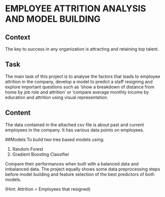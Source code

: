 # EMPLOYEE ATTRITION ANALYSIS AND MODEL BUILDING

## Context
The key to success in any organization is attracting and retaining top talent. 

## Task
The main task of this project is to analyse the factors that leads to employee attrition in the company, develop a model to predict a staff resigning and explore important questions such as ‘show a breakdown of distance from home by job role and attrition’ or ‘compare average monthly income by education and attrition using visual representation.

## Content
The  data contained in the attached csv file is about past and current employees in the company. It has various data points on employees.

##Models
To build two tree based models using:

1. Random Forest
2. Gradient Boosting Classifier

Compare their performances when built with a balanced data and imbalanced data. The project equally shows some data preprocessing steps before model building and feature selection of the best predictors of both models.

(Hint:  Attrition  = Employees that resigned)

